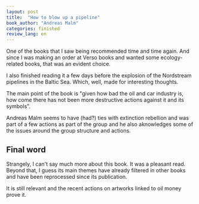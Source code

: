 ```yaml
---
layout: post
title:  "How to blow up a pipeline"
book_author: "Andreas Malm"
categories: finished
review_lang: en
---
```


One of the books that I saw being recommended time and time again. And since I was making an order at Verso books and wanted some ecology-related books, that was an evident choice.

I also finished reading it a few days before the explosion of the Nordstream pipelines in the Baltic Sea. Which, well, made for interesting thoughts.

The main point of the book is "given how bad the oil and car industry is, how come there has not been more destructive actions against it and its symbols". 

Andreas Malm seems to have (had?) ties with extinction rebellion and was part of a few actions as part of the group and he also aknowledges some of the issues around the group structure and actions.

## Final word

Strangely, I can't say much more about this book. It was a pleasant read. Beyond that, I guess its main themes have already filtered in other books and have been reprocessed since its publication.

It is still relevant and the recent actions on artworks linked to oil money prove it.